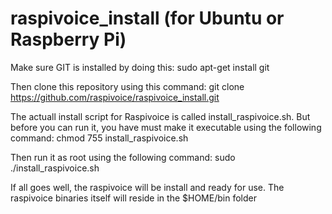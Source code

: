 # raspivoice_install (for Ubuntu or Raspberry Pi)

Make sure GIT is installed by doing this:
sudo apt-get install git

Then clone this repository using this command:
git clone https://github.com/raspivoice/raspivoice_install.git

The actuall install script for Raspivoice is called install_raspivoice.sh. But before you can run it, you have must make it executable using the following command:
chmod 755 install_raspivoice.sh

Then run it as root using the following command:
sudo ./install_raspivoice.sh

If all goes well, the raspivoice will be install and ready for use.
The raspivoice binaries itself will reside in the $HOME/bin folder



